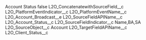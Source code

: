 <?xml version="1.0" encoding="UTF-8"?>
<CustomMetadata xmlns="http://soap.sforce.com/2006/04/metadata" xmlns:xsi="http://www.w3.org/2001/XMLSchema-instance" xmlns:xsd="http://www.w3.org/2001/XMLSchema">
    <label>Account Status</label>
    <protected>false</protected>
    <values>
        <field>L2O_ConcatenatewithSourceField__c</field>
        <value xsi:nil="true"/>
    </values>
    <values>
        <field>L2O_PlatformEventIndicator__c</field>
        <value xsi:nil="true"/>
    </values>
    <values>
        <field>L2O_PlatformEventName__c</field>
        <value xsi:type="xsd:string">L2O_Account_Broadcast__e</value>
    </values>
    <values>
        <field>L2O_SourceFieldAPIName__c</field>
        <value xsi:type="xsd:string">L2O_Account_Status__c</value>
    </values>
    <values>
        <field>L2O_SourceFieldIndicator__c</field>
        <value xsi:type="xsd:string">Name,BA,SA</value>
    </values>
    <values>
        <field>L2O_SourceObject__c</field>
        <value xsi:type="xsd:string">Account</value>
    </values>
    <values>
        <field>L2O_TargetFieldAPIName__c</field>
        <value xsi:type="xsd:string">L2O_Client_Status__c</value>
    </values>
</CustomMetadata>
